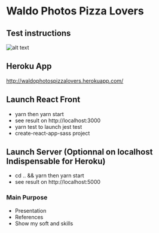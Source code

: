 Waldo Photos Pizza Lovers
========================

## Test instructions

![alt text](https://storage.googleapis.com/waldophotospizzalovers/instructions.png)

## Heroku App

http://waldophotospizzalovers.herokuapp.com/

## Launch React Front

* yarn then yarn start
* see result on http://localhost:3000
* yarn test to launch jest test
* create-react-app-sass project

## Launch Server (Optionnal on localhost Indispensable for Heroku)

* cd .. && yarn then yarn start
* see result on http://localhost:5000

### Main Purpose

* Presentation
* References
* Show my soft and skills